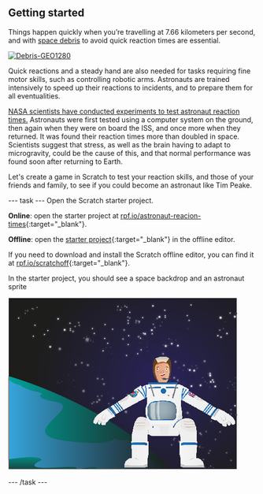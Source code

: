 ## Getting started

Things happen quickly when you’re travelling at 7.66 kilometers per second, and with [space debris](https://en.wikipedia.org/wiki/Space_debris) to avoid quick reaction times are essential.

<a title="NASA image [Public domain], via Wikimedia Commons" href="https://commons.wikimedia.org/wiki/File:Debris-GEO1280.jpg"><img width="512" alt="Debris-GEO1280" src="https://upload.wikimedia.org/wikipedia/commons/thumb/a/a1/Debris-GEO1280.jpg/512px-Debris-GEO1280.jpg"></a>

Quick reactions and a steady
hand are also needed for tasks requiring fine motor skills, such as controlling robotic arms.
Astronauts are trained intensively to speed up their reactions to incidents, and
to prepare them for all eventualities. 

[NASA scientists have conducted experiments to test astronaut reaction times.](http://www.nasa.gov/mission_pages/station/research/experiments/7.html)
Astronauts were first tested using a computer system on the ground, then
again when they were on board the ISS, and once more when they returned. It
was found their reaction times more than doubled in space. Scientists suggest
that stress, as well as the brain having to adapt to microgravity, could be the
cause of this, and that normal performance was found soon after returning to Earth. 

Let's create a game in Scratch to test your reaction skills, and those of your friends and family, to see if you could become an astronaut like Tim Peake.

--- task ---
Open the Scratch starter project.

**Online**: open the starter project at [rpf.io/astronaut-reacion-times](http://rpf.io/astronaut-reacion-timeson){:target="_blank"}.

**Offline**: open the [starter project](http://rpf.io/p/astronaut-reacion-times-go){:target="_blank"} in the offline editor.

If you need to download and install the Scratch offline editor, you can find it at [rpf.io/scratchoff](http://rpf.io/scratchoff){:target="_blank"}.

In the starter project, you should see a space backdrop and an astronaut sprite

![starter projects](images/starter_project.png)

--- /task ---

